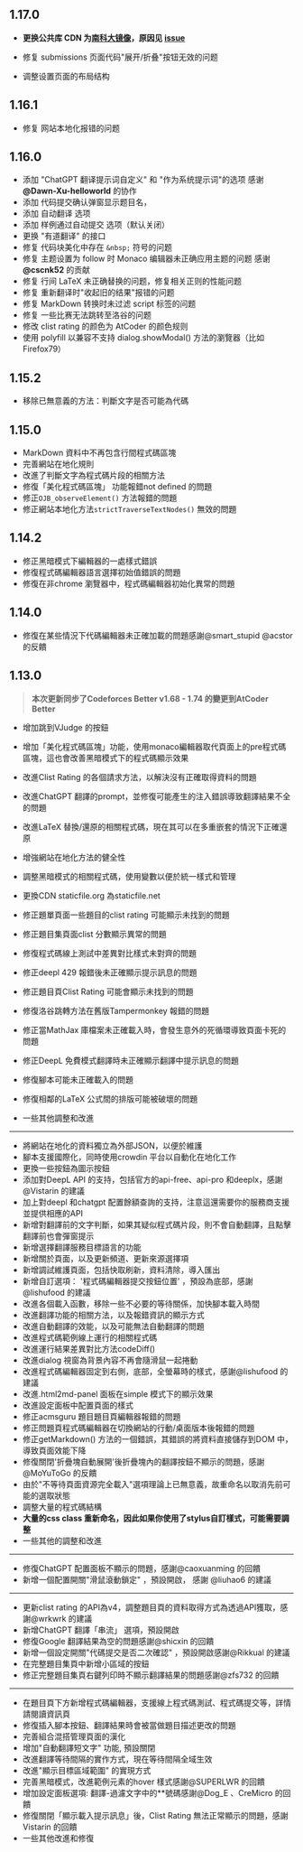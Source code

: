 ## 1.17.0

- **更换公共库 CDN 为[南科大镜像](https://mirrors.sustech.edu.cn/help/cdnjs.html)，原因见 [issue](https://github.com/beijixiaohu/OJBetter/issues/151)**

- 修复 submissions 页面代码"展开/折叠"按钮无效的问题

- 调整设置页面的布局结构

## 1.16.1

- 修复 网站本地化报错的问题

## 1.16.0

- 添加 "ChatGPT 翻译提示词自定义" 和 "作为系统提示词"的选项 感谢 **@Dawn-Xu-helloworld** 的协作
- 添加 代码提交确认弹窗显示题目名，
- 添加 自动翻译 选项
- 添加 样例通过自动提交 选项（默认关闭）
- 更换 "有道翻译" 的接口
- 修复 代码块美化中存在 `&nbsp;` 符号的问题
- 修复 主题设置为 follow 时 Monaco 编辑器未正确应用主题的问题 感谢 **@cscnk52** 的贡献
- 修复 行间 LaTeX 未正确替换的问题，修复相关正则的性能问题
- 修复 重新翻译时"收起旧的结果"报错的问题
- 修复  MarkDown 转换时未过滤 script 标签的问题
- 修复 一些比赛无法跳转至洛谷的问题
- 修改 clist rating 的颜色为 AtCoder 的颜色规则
- 使用 polyfill 以兼容不支持 dialog.showModal() 方法的瀏覽器（比如 Firefox79）

## 1.15.2

- 移除已無意義的方法：判斷文字是否可能為代碼

## 1.15.0

- MarkDown 資料中不再包含行間程式碼區塊
- 完善網站在地化規則
- 改進了判斷文字為程式碼片段的相關方法
- 修復「美化程式碼區塊」 功能報錯not defined 的問題
- 修正`OJB_observeElement()` 方法報錯的問題
- 修正網站本地化方法`strictTraverseTextNodes()` 無效的問題

## 1.14.2

- 修正黑暗模式下編輯器的一處樣式錯誤
- 修復程式碼編輯器語言選擇初始值錯誤的問題
- 修復在非chrome 瀏覽器中，程式碼編輯器初始化異常的問題

## 1.14.0

- 修復在某些情況下代碼編輯器未正確加載的問題感謝@smart_stupid @acstor 的反饋

## 1.13.0

> **本次更新同步了Codeforces Better v1.68 - 1.74 的變更到AtCoder Better**

- 增加跳到VJudge 的按鈕

- 增加「美化程式碼區塊」功能，使用monaco編輯器取代頁面上的pre程式碼區塊，這也會改善黑暗模式下的程式碼顯示效果

- 改進Clist Rating 的各個請求方法，以解決沒有正確取得資料的問題

- 改進ChatGPT 翻譯的prompt，並修復可能產生的注入錯誤導致翻譯結果不全的問題

- 改進LaTeX 替換/還原的相關程式碼，現在其可以在多重嵌套的情況下正確還原

- 增強網站在地化方法的健全性

- 調整黑暗模式的相關程式碼，使用變數以便於統一樣式和管理

- 更換CDN staticfile.org 為staticfile.net

- 修正題單頁面一些題目的clist rating 可能顯示未找到的問題

- 修正題目集頁面clist 分數顯示異常的問題

- 修復程式碼線上測試中差異對比樣式未對齊的問題

- 修正deepl 429 報錯後未正確顯示提示訊息的問題

- 修正題目頁Clist Rating 可能會顯示未找到的問題

- 修復洛谷跳轉方法在舊版Tampermonkey 報錯的問題

- 修正當MathJax 庫檔案未正確載入時，會發生意外的死循環導致頁面卡死的問題

- 修正DeepL 免費模式翻譯時未正確顯示翻譯中提示訊息的問題

- 修復腳本可能未正確載入的問題

- 修復相鄰的LaTeX 公式間的排版可能被破壞的問題

- 一些其他調整和改進

------

- 將網站在地化的資料獨立為外部JSON，以便於維護
- 腳本支援國際化，同時使用crowdin 平台以自動化在地化工作
- 更換一些按鈕為圖示按鈕
- 添加對DeepL API 的支持，包括官方的api-free、api-pro 和deeplx，感謝@Vistarin 的建議
- 加上對deepl 和chatgpt 配置餘額查詢的支持，注意這還需要你的服務商支援並提供相應的API
- 新增對翻譯前的文字判斷，如果其疑似程式碼片段，則不會自動翻譯，且點擊翻譯前也會彈窗提示
- 新增選擇翻譯服務目標語言的功能
- 新增關於頁面，以及更新頻道、更新來源選擇項
- 新增調試維護頁面，包括快取刷新，資料清除，導入匯出
- 新增自訂選項： '程式碼編輯器提交按鈕位置' ，預設為底部，感謝@lishufood 的建議
- 改進各個載入函數，移除一些不必要的等待關係，加快腳本載入時間
- 改進翻譯功能的相關方法，以及報錯資訊的顯示方式
- 改進自動翻譯的效能，以及可能無法自動翻譯的問題
- 改進程式碼範例線上運行的相關程式碼
- 改進運行結果差異對比方法codeDiff()
- 改進dialog 視窗為背景內容不再會隨滑鼠一起捲動
- 改進程式碼編輯器固定到右側，底部，全螢幕時的樣式，感謝@lishufood 的建議
- 改進.html2md-panel 面板在simple 模式下的顯示效果
- 改進設定面板中配置頁面的樣式
- 修正acmsguru 題目題目頁編輯器報錯的問題
- 修正問題頁程式碼編輯器在切換網站的行動/桌面版本後報錯的問題
- 修正getMarkdown() 方法的一個錯誤，其錯誤的將資料直接儲存到DOM 中，導致頁面效能下降
- 修復關閉'折疊塊自動展開'後折疊塊內的翻譯按鈕不顯示的問題，感謝@MoYuToGo 的反饋
- 由於"不等待頁面資源完全載入"選項理論上已無意義，故重命名以取消先前可能的選取狀態
- 調整大量的程式碼結構
- **大量的css class 重新命名，因此如果你使用了stylus自訂樣式，可能需要調整**
- 一些其他的調整和改進

------

- 修復ChatGPT 配置面板不顯示的問題，感謝@caoxuanming 的回饋
- 新增一個配置開關"滑鼠滾動鎖定" ，預設開啟， 感謝 @liuhao6 的建議

------

- 更新clist rating 的API為v4，調整題目頁的資料取得方式為透過API獲取，感謝@wrkwrk 的建議
- 新增ChatGPT 翻譯「串流」 選項，預設開啟
- 修復Google 翻譯結果為空的問題感謝@shicxin 的回饋
- 新增一個設定開關"代碼提交是否二次確認" ，預設開啟感謝@Rikkual 的建議
- 在完整題目集頁中新增小區域的按鈕
- 修正完整題目集頁右鍵列印時不顯示翻譯結果的問題感謝@zfs732 的回饋

------

- 在題目頁下方新增程式碼編輯器，支援線上程式碼測試、程式碼提交等，詳情請閱讀資訊頁
- 修復插入腳本按鈕、翻譯結果時會被當做題目描述更改的問題
- 完善組合混搭管理頁面的漢化
- 增加"自動翻譯短文字" 功能, 預設關閉
- 改進翻譯等待間隔的實作方式，現在等待間隔全域生效
- 改進"顯示目標區域範圍" 的實現方式
- 完善黑暗模式，改進範例元素的hover 樣式感謝@SUPERLWR 的回饋
- 增加設定面板選項: 翻譯-過濾文字中的\*\*號碼感謝@Dog_E 、CreMicro 的回饋
- 修復關閉「顯示載入提示訊息」後，Clist Rating 無法正常顯示的問題，感謝Vistarin 的回饋
- 一些其他改進和修復
